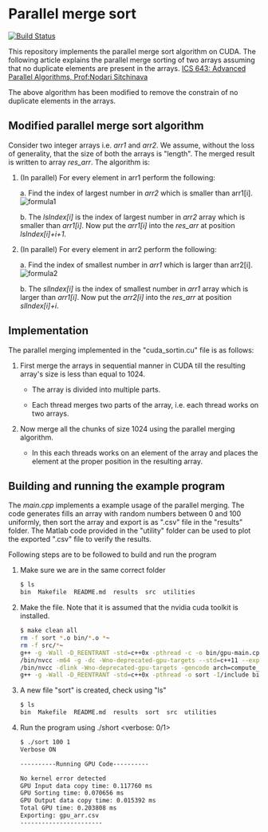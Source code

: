 # Parallel merge sort

[![Build Status](https://travis-ci.org/joemccann/dillinger.svg?branch=master)](https://travis-ci.org/joemccann/dillinger)

This repository implements the parallel merge sort algorithm on CUDA. The following article explains the parallel merge sorting of two arrays assuming that no duplicate elements are present in the arrays. 
[ICS 643: Advanced Parallel Algorithms, Prof:Nodari Sitchinava](http://www2.hawaii.edu/~nodari/teaching/f16/notes/notes10.pdf)

The above algorithm has been modified to remove the constrain of no duplicate elements in the arrays.
## Modified parallel merge sort algorithm
Consider two integer arrays i.e. *arr1* and *arr2*. We assume, without the loss of generality, that the size of both the arrays is "length". The merged result is written to array *res_arr*. The algorithm is:

1. (In parallel) For every element in arr1 perform the following:

    a.  Find the index of largest number in *arr2* which is smaller than arr1[i].
![formula1](http://www.sciweavers.org/tex2img.php?eq=lsIndex[i]=argmax_j%20(arr2[j]%20%3C%20arr1[i])&bc=White&fc=Black&im=jpg&fs=12&ff=arev&edit=)

    b. The *lsIndex[i]* is the index of largest number in *arr2* array which is smaller than *arr1[i]*. Now put the *arr1[i]* into the *res_arr* at position *lsIndex[i]+i+1*.

2. (In parallel) For every element in arr2 perform the following:

    a.  Find the index of smallest number in *arr1* which is larger than arr2[i].
![formula2](http://www.sciweavers.org/tex2img.php?eq=slIndex[i]=argmin_j%20(arr2[i]%20%3C%20arr1[j])&bc=White&fc=Black&im=jpg&fs=12&ff=arev&edit=)

    b. The *slIndex[i]* is the index of smallest number in *arr1* array which is larger than *arr1[i]*. Now put the *arr2[i]* into the *res_arr* at position *slIndex[i]+i*.
    
## Implementation
The parallel merging implemented in the "cuda_sortin.cu" file is as follows:
1. First merge the arrays in sequential manner in CUDA till the resulting array's size is less than equal to 1024.
    
    - The array is divided into multiple parts.
    
    - Each thread merges two parts of the array, i.e. each thread works on two arrays.
    
2. Now merge all the chunks of size 1024 using the parallel merging algorithm.
    
    - In this each threads works on an element of the array and places the element at the proper position in the resulting array.

## Building and running the example program
The *main.cpp* implements a example usage of the parallel merging. The code generates fills an array with random numbers between 0 and 100 uniformly, then sort the array and export is as ".csv" file in the "results" folder. The Matlab code provided in the "utility" folder can be used to plot the exported ".csv" file to verify the results.

Following steps are to be followed to build and run the program
1. Make sure we are in the same correct folder
    ```sh
    $ ls
    bin  Makefile  README.md  results  src  utilities
    ```
2. Make the file. Note that it is assumed that the nvidia cuda toolkit is installed.
    ```sh
    $ make clean all
    rm -f sort *.o bin/*.o *~
    rm -f src/*~
    g++ -g -Wall -D_REENTRANT -std=c++0x -pthread -c -o bin/gpu-main.cpp.o -I/include src/main.cpp 
    /bin/nvcc -m64 -g -dc -Wno-deprecated-gpu-targets --std=c++11 --expt-relaxed-constexpr -gencode arch=compute_30,code=sm_30 -gencode arch=compute_35,code=sm_35 -gencode arch=compute_50,code=sm_50 -gencode arch=compute_52,code=sm_52 -gencode arch=compute_60,code=sm_60 -gencode arch=compute_61,code=sm_61 -gencode arch=compute_61,code=compute_61 -c -o bin/cuda_sorting.cu.o  src/cuda_sorting.cu
    /bin/nvcc -dlink -Wno-deprecated-gpu-targets -gencode arch=compute_30,code=sm_30 -gencode arch=compute_35,code=sm_35 -gencode arch=compute_50,code=sm_50 -gencode arch=compute_52,code=sm_52 -gencode arch=compute_60,code=sm_60 -gencode arch=compute_61,code=sm_61 -gencode arch=compute_61,code=compute_61 -o bin/cuda.o  bin/cuda_sorting.cu.o
    g++ -g -Wall -D_REENTRANT -std=c++0x -pthread -o sort -I/include bin/gpu-main.cpp.o bin/cuda.o bin/cuda_sorting.cu.o -L/lib64 -lcudart -lcurand 
    ```
3. A new file "sort" is created, check using "ls"
    ```sh
    $ ls
    bin  Makefile  README.md  results  sort  src  utilities
    ```
4. Run the program using ./short <length of array> <verbose: 0/1>
    ```sh
    $ ./sort 100 1
    Verbose ON

    ----------Running GPU Code----------
    
    No kernel error detected
    GPU Input data copy time: 0.117760 ms
    GPU Sorting time: 0.070656 ms
    GPU Output data copy time: 0.015392 ms
    Total GPU time: 0.203808 ms
    Exporting: gpu_arr.csv
    -----------------------
    ```